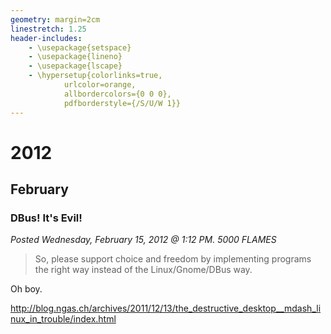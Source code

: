 ```yaml
---
geometry: margin=2cm
linestretch: 1.25
header-includes:
    - \usepackage{setspace}
    - \usepackage{lineno}
    - \usepackage{lscape}
    - \hypersetup{colorlinks=true,
            urlcolor=orange,
            allbordercolors={0 0 0},
            pdfborderstyle={/S/U/W 1}}
---
```

# 2012
## February
### DBus! It's Evil!

[//p140]: # (https://web.archive.org/web/20171020181200/http://linuxhaters.blogspot.com/2012/02/dbus-its-evil.html)

*Posted Wednesday, February 15, 2012 @ 1:12 PM. 5000 FLAMES*

> So, please support choice and freedom by implementing programs the right way
> instead of the Linux/Gnome/DBus way.

Oh boy.

http://blog.ngas.ch/archives/2011/12/13/the_destructive_desktop__mdash_linux_in_trouble/index.html
